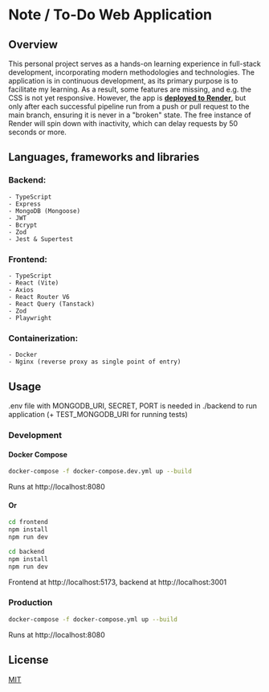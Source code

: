 # Note / To-Do Web Application

## Overview

This personal project serves as a hands-on learning experience in full-stack development, incorporating modern methodologies and technologies. The application is in continuous development, as its primary purpose is to facilitate my learning. As a result, some features are missing, and e.g. the CSS is not yet responsive. However, the app is **[deployed to Render](https://note-app-gk6d.onrender.com/)**, but only after each successful pipeline run from a push or pull request to the main branch, ensuring it is never in a "broken" state. The free instance of Render will spin down with inactivity, which can delay requests by 50 seconds or more.

## Languages, frameworks and libraries

### Backend:

    - TypeScript
    - Express
    - MongoDB (Mongoose)
    - JWT
    - Bcrypt
    - Zod
    - Jest & Supertest

### Frontend:

    - TypeScript
    - React (Vite)
    - Axios
    - React Router V6
    - React Query (Tanstack)
    - Zod
    - Playwright

### Containerization:

    - Docker
    - Nginx (reverse proxy as single point of entry)

## Usage

.env file with MONGODB_URI, SECRET, PORT is needed in ./backend to run application (+ TEST_MONGODB_URI for running tests)

### Development

#### Docker Compose

```bash
docker-compose -f docker-compose.dev.yml up --build
```

Runs at http://localhost:8080

#### Or

```bash
cd frontend
npm install
npm run dev

cd backend
npm install
npm run dev
```

Frontend at http://localhost:5173, backend at http://localhost:3001

### Production

```bash
docker-compose -f docker-compose.yml up --build
```

Runs at http://localhost:8080

## License

[MIT](https://choosealicense.com/licenses/mit/)
